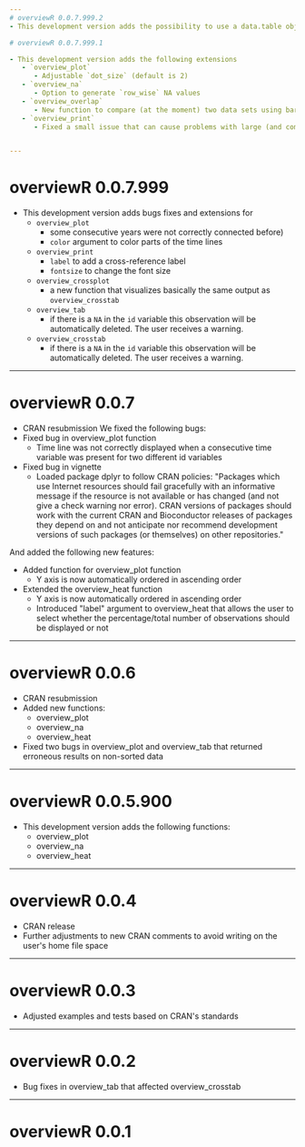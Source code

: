 ```yaml
---
# overviewR 0.0.7.999.2
- This development version adds the possibility to use a data.table object with `overview_tab` and `overview_na`

# overviewR 0.0.7.999.1

- This development version adds the following extensions
   - `overview_plot`
      - Adjustable `dot_size` (default is 2)
   - `overview_na`
      - Option to generate `row_wise` NA values
   - `overview_overlap`
      - New function to compare (at the moment) two data sets using bar graphs (`plot_type = "bar"`) or Venn diagrams (`plot_type = "venn"`)
   - `overview_print`
      - Fixed a small issue that can cause problems with large (and complex) TeX documents 


---
```

# overviewR 0.0.7.999

- This development version adds bugs fixes and extensions for 
   - `overview_plot`
      - some consecutive years were not correctly connected before)
      - `color` argument to color parts of the time lines
   - `overview_print`
      - `label` to add a cross-reference label
      - `fontsize` to change the font size
   - `overview_crossplot`
      - a new function that visualizes basically the same output as `overview_crosstab`
   - `overview_tab`
      - if there is a `NA` in the `id` variable this observation will be automatically deleted. The user receives a warning.
   - `overview_crosstab`
      - if there is a `NA` in the `id` variable this observation will be automatically deleted. The user receives a warning.
   

---
# overviewR 0.0.7
- CRAN resubmission
We fixed the following bugs:
- Fixed bug in overview_plot function
   - Time line was not correctly displayed when a consecutive time variable was present for two different id variables
- Fixed bug in vignette
   - Loaded package dplyr to follow CRAN policies: "Packages which use Internet resources should fail gracefully with an informative message if the resource is not available or has changed (and not give a check warning nor error). CRAN versions of packages should work with the current CRAN and Bioconductor releases of packages they depend on and not anticipate nor recommend development versions of such packages (or themselves) on other repositories."

And added the following new features:
- Added function for overview_plot function
   - Y axis is now automatically ordered in ascending order
- Extended the overview_heat function
   - Y axis is now automatically ordered in ascending order
   - Introduced "label" argument to overview_heat that allows the user to select whether the percentage/total number of observations should be displayed or not

---
# overviewR 0.0.6
- CRAN resubmission
- Added new functions:
  - overview_plot
  - overview_na
  - overview_heat
- Fixed two bugs in overview_plot and overview_tab that returned erroneous results on non-sorted data

---

# overviewR 0.0.5.900

- This development version adds the following functions:
   - overview_plot
   - overview_na
   - overview_heat

---

# overviewR 0.0.4

- CRAN release
- Further adjustments to new CRAN comments to avoid writing on the user's home file space

---

# overviewR 0.0.3

- Adjusted examples and tests based on CRAN's standards

---

# overviewR 0.0.2

- Bug fixes in overview_tab that affected overview_crosstab

---

# overviewR 0.0.1


